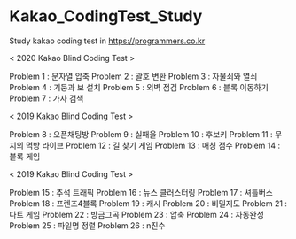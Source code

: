 # Kakao_CodingTest_Study
Study kakao coding test in https://programmers.co.kr

< 2020 Kakao Blind Coding Test >

Problem 1 : 문자열 압축
Problem 2 : 괄호 변환
Problem 3 : 자물쇠와 열쇠
Problem 4 : 기둥과 보 설치
Problem 5 : 외벽 점검
Problem 6 : 블록 이동하기
Problem 7 : 가사 검색


< 2019 Kakao Blind Coding Test >

Problem 8 : 오픈채팅방
Problem 9 : 실패율
Problem 10 : 후보키
Problem 11 : 무지의 먹방 라이브
Problem 12 : 길 찾기 게임
Problem 13 : 매칭 점수
Problem 14 : 블록 게임


< 2019 Kakao Blind Coding Test >

Problem 15 : 추석 트래픽
Problem 16 : 뉴스 클러스터링
Problem 17 : 셔틀버스
Problem 18 : 프렌즈4블록
Problem 19 : 캐시
Problem 20 : 비밀지도
Problem 21 : 다트 게임
Problem 22 : 방금그곡
Problem 23 : 압축
Problem 24 : 자동완성
Problem 25 : 파일명 정렬
Problem 26 : n진수 
